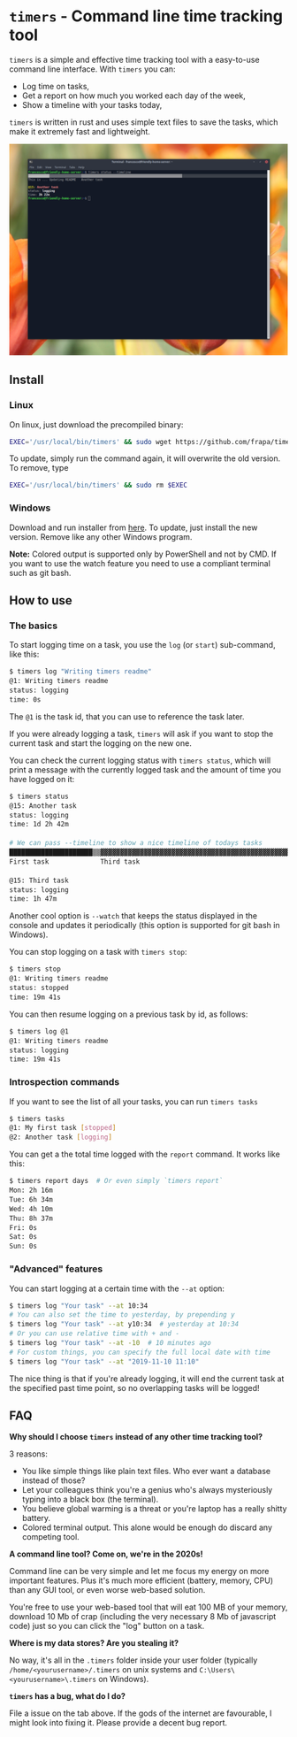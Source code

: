 # `timers` - Command line time tracking tool

`timers` is a simple and effective time tracking tool with a easy-to-use
command line interface. With `timers` you can:

- Log time on tasks,
- Get a report on how much you worked each day of the week,
- Show a timeline with your tasks today,

`timers` is written in rust and uses simple text files to save the tasks, which make it
extremely fast and lightweight.

![Screenshot of a terminal running timers.](images/screenshot.png)

## Install

### Linux

On linux, just download the precompiled binary:

```bash
EXEC='/usr/local/bin/timers' && sudo wget https://github.com/frapa/timers/releases/latest/download/timers-linux -O $EXEC && sudo chmod +x $EXEC
```

To update, simply run the command again, it will overwrite the old version. To remove, type

```bash
EXEC='/usr/local/bin/timers' && sudo rm $EXEC
```

### Windows

Download and run installer from [here](https://github.com/frapa/timers/releases/latest).
To update, just install the new version. Remove like any other Windows program.

**Note:** Colored output is supported only by PowerShell and not by CMD. If you want to use the watch feature
you need to use a compliant terminal such as git bash.

## How to use

### The basics 

To start logging time on a task, you use the `log` (or `start`) sub-command, like this:

```bash
$ timers log "Writing timers readme"
@1: Writing timers readme
status: logging
time: 0s
```

The `@1` is the task id, that you can use to reference the task later.

If you were already logging a task, `timers` will ask if you want to stop the current task and start the logging
on the new one.
 
You can check the current logging status with `timers status`, which will print a message with the currently
logged task and the amount of time you have logged on it:

```bash
$ timers status
@15: Another task
status: logging
time: 1d 2h 42m

# We can pass --timeline to show a nice timeline of todays tasks
█████████████████████▒▒▓▓▓▓▓▓▓▓▓▓▓▓▓▓▓▓▓▓▓▓▓▓▓▓▓▓▓▓▓▓▓▓▓▓▓▓▓▓▓▓▓▓▓▓▓▓▓▓▓▓▓▓▓░░░░░░░░░░░░░░░░░░░░░░░
First task             Third task                                         

@15: Third task
status: logging
time: 1h 47m
```

Another cool option is `--watch` that keeps the status displayed in the console and updates it periodically
(this option is supported for git bash in Windows).

You can stop logging on a task with `timers stop`:

```bash
$ timers stop
@1: Writing timers readme
status: stopped
time: 19m 41s
```

You can then resume logging on a previous task by id, as follows:

```bash
$ timers log @1
@1: Writing timers readme
status: logging
time: 19m 41s
```

### Introspection commands

If you want to see the list of all your tasks, you can run `timers tasks`

```bash
$ timers tasks
@1: My first task [stopped]
@2: Another task [logging]
```

You can get a the total time logged with the `report` command.
It works like this:

```bash
$ timers report days  # Or even simply `timers report`
Mon: 2h 16m 
Tue: 6h 34m 
Wed: 4h 10m 
Thu: 8h 37m 
Fri: 0s
Sat: 0s
Sun: 0s
```

### "Advanced" features

You can start logging at a certain time with the `--at` option:

```bash
$ timers log "Your task" --at 10:34
# You can also set the time to yesterday, by prepending y
$ timers log "Your task" --at y10:34  # yesterday at 10:34
# Or you can use relative time with + and -
$ timers log "Your task" --at -10  # 10 minutes ago
# For custom things, you can specify the full local date with time
$ timers log "Your task" --at "2019-11-10 11:10"
```

The nice thing is that if you're already logging, it will end
the current task at the specified past time point, so no overlapping
tasks will be logged!

## FAQ

**Why should I choose `timers` instead of any other time tracking tool?**

3 reasons:

- You like simple things like plain text files. Who ever want a database instead of those?
- Let your colleagues think you're a genius who's always mysteriously typing into a black box (the terminal).
- You believe global warming is a threat or you're laptop has a really shitty battery. 
- Colored terminal output. This alone would be enough do discard any competing tool.

**A command line tool? Come on, we're in the 2020s!**

Command line can be very simple and let me focus my energy on more important features.
Plus it's much more efficient (battery, memory, CPU) than any GUI tool,
or even worse web-based solution.

You're free to use your web-based tool that will eat 100 MB of your memory, download 10 Mb
of crap (including the very necessary 8 Mb of javascript code) just so you can click
the "log" button on a task.

**Where is my data stores? Are you stealing it?**

No way, it's all in the `.timers` folder inside your user folder (typically
`/home/<yourusername>/.timers` on unix systems and `C:\Users\<yourusername>\.timers`
on Windows).

**`timers` has a bug, what do I do?**

File a issue on the tab above. If the gods of the internet are favourable, I might
look into fixing it. Please provide a decent bug report.

